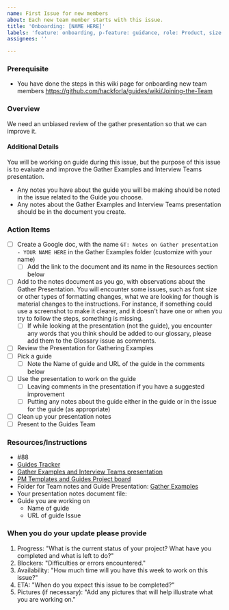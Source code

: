 ```yaml
---
name: First Issue for new members
about: Each new team member starts with this issue.
title: 'Onboarding: [NAME HERE]'
labels: 'feature: onboarding, p-feature: guidance, role: Product, size: 1pt'
assignees: ''

---
```


### Prerequisite
- You have done the steps in this wiki page for onboarding new team members https://github.com/hackforla/guides/wiki/Joining-the-Team

### Overview
We need an unbiased review of the gather presentation so that we can improve it.

#### Additional Details
You will be working on guide during this issue, but the purpose of this issue is to evaluate and improve the Gather Examples and Interview Teams presentation.  
- Any notes you have about the guide you will be making should be noted in the issue related to the Guide you choose.
- Any notes about the Gather Examples and Interview Teams presentation should be in the document you create.

### Action Items
- [ ] Create a Google doc, with the name ```GT: Notes on Gather presentation - YOUR NAME HERE``` in the Gather Examples folder (customize with your name)
   - [ ] Add the link to the document and its name in the Resources section below
- [ ] Add to the notes document as you go, with observations about the Gather Presentation.  You will encounter some issues, such as font size or other types of formatting changes, what we are looking for though is material changes to the instructions.  For instance, if something could use a screenshot to make it clearer, and it doesn't have one or when you try to follow the steps, something is missing.
   - [ ] If while looking at the presentation (not the guide), you encounter any words that you think should be added to our glossary,  please add them to the Glossary issue as comments.
- [ ] Review the Presentation for Gathering Examples
- [ ] Pick a guide 
   - [ ] Note the Name of guide and URL of the guide in the comments below
- [ ] Use the presentation to work on the guide
   - [ ] Leaving comments in the presentation if you have a suggested improvement
   - [ ] Putting any notes about the guide either in the guide or in the issue for the guide (as appropriate)
- [ ] Clean up your presentation notes
- [ ] Present to the Guides Team

### Resources/Instructions
- #88 
- [Guides Tracker](https://github.com/orgs/hackforla/projects/3)
- [Gather Examples and Interview Teams presentation](https://docs.google.com/presentation/d/1gkPpgnOPv7lBckoLic3HAA7z_IkeTnCw9ImQp9hkujM/edit)
- [PM Templates and Guides Project board](https://github.com/hackforla/product-management/projects/2)
- Folder for Team notes and Guide Presentation: [Gather Examples](https://drive.google.com/drive/u/0/folders/15ybydhWpIYr9a3MyE2FZf1g-SJs-23Jl)
- Your presentation notes document file: 
- Guide you are working on
   - Name of guide
   - URL of guide Issue


### When you do your update please provide
1. Progress: "What is the current status of your project? What have you completed and what is left to do?"
2. Blockers: "Difficulties or errors encountered."
3. Availability: "How much time will you have this week to work on this issue?"
4. ETA: "When do you expect this issue to be completed?"
5. Pictures (if necessary): "Add any pictures that will help illustrate what you are working on."
